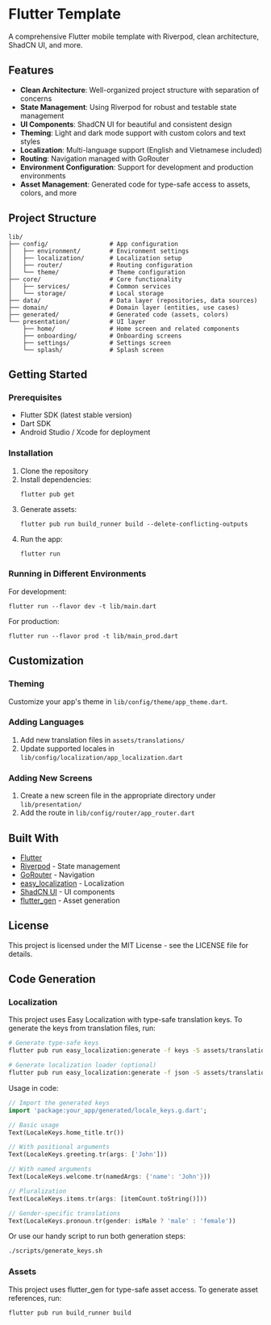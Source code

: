 # Flutter Template

A comprehensive Flutter mobile template with Riverpod, clean architecture, ShadCN UI, and more.

## Features

- **Clean Architecture**: Well-organized project structure with separation of concerns
- **State Management**: Using Riverpod for robust and testable state management
- **UI Components**: ShadCN UI for beautiful and consistent design
- **Theming**: Light and dark mode support with custom colors and text styles
- **Localization**: Multi-language support (English and Vietnamese included)
- **Routing**: Navigation managed with GoRouter
- **Environment Configuration**: Support for development and production environments
- **Asset Management**: Generated code for type-safe access to assets, colors, and more

## Project Structure

```
lib/
├── config/                 # App configuration
│   ├── environment/        # Environment settings
│   ├── localization/       # Localization setup
│   ├── router/             # Routing configuration
│   └── theme/              # Theme configuration
├── core/                   # Core functionality
│   ├── services/           # Common services
│   └── storage/            # Local storage
├── data/                   # Data layer (repositories, data sources)
├── domain/                 # Domain layer (entities, use cases)
├── generated/              # Generated code (assets, colors)
└── presentation/           # UI layer
    ├── home/               # Home screen and related components
    ├── onboarding/         # Onboarding screens
    ├── settings/           # Settings screen
    └── splash/             # Splash screen
```

## Getting Started

### Prerequisites

- Flutter SDK (latest stable version)
- Dart SDK
- Android Studio / Xcode for deployment

### Installation

1. Clone the repository
2. Install dependencies:
   ```
   flutter pub get
   ```
3. Generate assets:
   ```
   flutter pub run build_runner build --delete-conflicting-outputs
   ```
4. Run the app:
   ```
   flutter run
   ```

### Running in Different Environments

For development:
```
flutter run --flavor dev -t lib/main.dart
```

For production:
```
flutter run --flavor prod -t lib/main_prod.dart
```

## Customization

### Theming

Customize your app's theme in `lib/config/theme/app_theme.dart`.

### Adding Languages

1. Add new translation files in `assets/translations/`
2. Update supported locales in `lib/config/localization/app_localization.dart`

### Adding New Screens

1. Create a new screen file in the appropriate directory under `lib/presentation/`
2. Add the route in `lib/config/router/app_router.dart`

## Built With

- [Flutter](https://flutter.dev/)
- [Riverpod](https://riverpod.dev/) - State management
- [GoRouter](https://pub.dev/packages/go_router) - Navigation
- [easy_localization](https://pub.dev/packages/easy_localization) - Localization
- [ShadCN UI](https://pub.dev/packages/shadcn_ui) - UI components
- [flutter_gen](https://pub.dev/packages/flutter_gen) - Asset generation

## License

This project is licensed under the MIT License - see the LICENSE file for details.

## Code Generation

### Localization

This project uses Easy Localization with type-safe translation keys. To generate the keys from translation files, run:

```bash
# Generate type-safe keys
flutter pub run easy_localization:generate -f keys -S assets/translations -O lib/generated -o locale_keys.g.dart

# Generate localization loader (optional)
flutter pub run easy_localization:generate -f json -S assets/translations -O lib/generated -o codegen_loader.g.dart
```

Usage in code:

```dart
// Import the generated keys
import 'package:your_app/generated/locale_keys.g.dart';

// Basic usage
Text(LocaleKeys.home_title.tr())

// With positional arguments
Text(LocaleKeys.greeting.tr(args: ['John']))

// With named arguments
Text(LocaleKeys.welcome.tr(namedArgs: {'name': 'John'}))

// Pluralization
Text(LocaleKeys.items.tr(args: [itemCount.toString()]))

// Gender-specific translations
Text(LocaleKeys.pronoun.tr(gender: isMale ? 'male' : 'female'))
```

Or use our handy script to run both generation steps:

```bash
./scripts/generate_keys.sh
```

### Assets

This project uses flutter_gen for type-safe asset access. To generate asset references, run:

```bash
flutter pub run build_runner build
```
